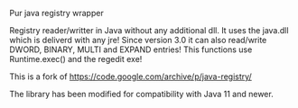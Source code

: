 Pur java registry wrapper

Registry reader/writter in Java without any additional dll. It uses the java.dll which is deliverd with any jre! Since version 3.0 it can also read/write DWORD, BINARY, MULTI and EXPAND entries! This functions use Runtime.exec() and the regedit exe!

This is a fork of https://code.google.com/archive/p/java-registry/

The library has been modified for compatibility with Java 11 and newer.
